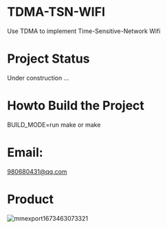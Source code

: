 # TDMA-TSN-WIFI
Use TDMA to implement Time-Sensitive-Network Wifi

# Project Status
Under construction ...

# Howto Build the Project
BUILD_MODE=run make or make

# Email: 
980680431@qq.com

# Product
![mmexport1673463073321](https://user-images.githubusercontent.com/28725147/211893351-387d5814-735e-43ac-bd19-96bd0cc8518b.jpg)
